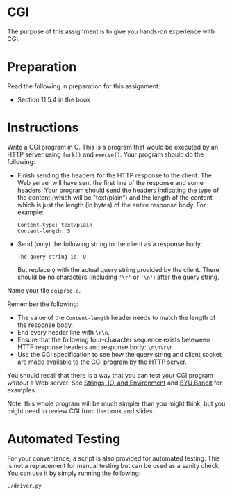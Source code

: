 # CGI

The purpose of this assignment is to give you hands-on experience with
CGI.


# Preparation

Read the following in preparation for this assignment:

  - Section 11.5.4 in the book


# Instructions

Write a CGI program in C.  This is a program that would be executed by an HTTP server
using `fork()` and `execve()`.  Your program should do the following:

 - Finish sending the headers for the HTTP response to the client.  The Web
   server will have sent the first line of the response and some headers.  Your
   program should send the headers indicating the type of the content (which
   will be "text/plain") and the length of the content, which is just the length
   (in bytes) of the entire response body.  For example:

   ```
   Content-type: text/plain
   Content-length: 5
   ```
 - Send (only) the following string to the client as a response body:
   ```
   The query string is: Q
   ```
   But replace `Q` with the actual query string provided by the client.  There
   should be no characters (including `'\r'` or `'\n'`) after the query string.

Name your file `cgiprog.c`.  

Remember the following:
 - The value of the `Content-length` header needs to match the length of the
   response body.
 - End every header line with `\r\n`.
 - Ensure that the following four-character sequence exists beteween HTTP
   response headers and response body: `\r\n\r\n`.
 - Use the CGI specification to see how the query string and client socket are
   made available to the CGI program by the HTTP server.

You should recall that there is a way that you can test your CGI program
*without* a Web server.  See
[Strings, IO, and Environment](../hw-strings-io-env) and
[BYU Bandit](../hw-byu-bandit) for examples.

Note: this whole program will be much simpler than you might think, but you
might need to review CGI from the book and slides.


# Automated Testing

For your convenience, a script is also provided for automated testing.  This is
not a replacement for manual testing but can be used as a sanity check.  You
can use it by simply running the following:

```
./driver.py
```
